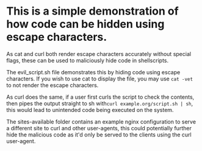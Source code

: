 # This is a simple demonstration of how code can be hidden using escape characters.
As cat and curl both render escape characters accurately without special flags, these can be used to maliciously hide code in shellscripts.

The evil_script.sh file demonstrates this by hiding code using escape characters. If you wish to use cat to display the file, you may use ``cat -vet`` to not render the escape characters.

As curl does the same, if a user first curls the script to check the contents, then pipes the output straight to sh with``curl example.org/script.sh | sh``, this would lead to unintended code being executed on the system.

The sites-available folder contains an example nginx configuration to serve a different site to curl and other user-agents, this could potentially further hide the malicious code as it'd only be served to the clients using the curl user-agent.
